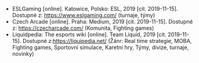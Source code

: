 * ESLGaming [online]. Katowice, Polsko: ESL, 2019 [cit. 2019-11-15]. Dostupné z: https://www.eslgaming.com/ (turnaje, týmy)
* Czech Arcade [online]. Praha: Medium, 2019 [cit. 2019-11-15]. Dostupné z: https://czecharcade.com/ (Komunita, Fighting games)
* Liquidpedia: The esports wiki [online]. Team Liquid, 2019 [cit. 2019-11-15]. Dostupné z:https://liquipedia.net/ (Žánr: Real time strategie, MOBA, Fighting games, Sportovní simulace, Karetní hry, Týmy, divize, turnaje, novinky)